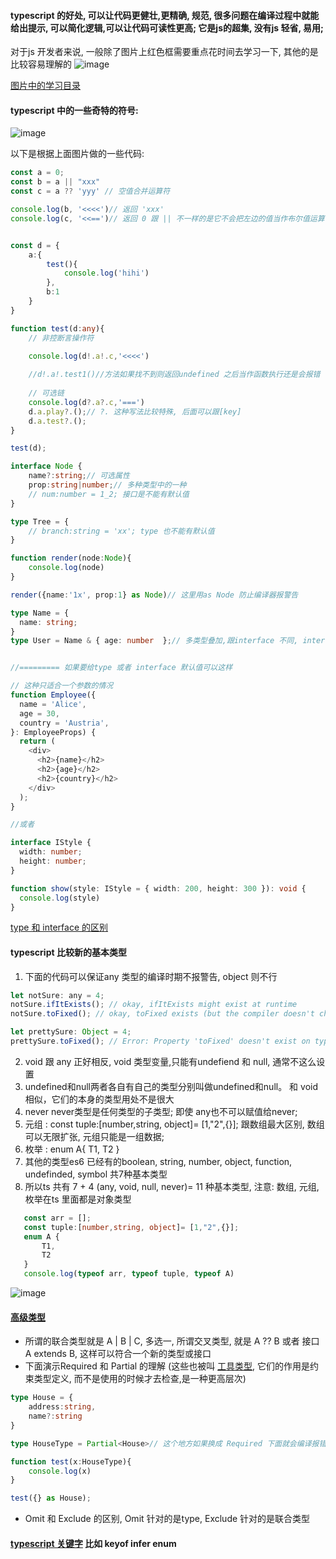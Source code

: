 #### typescript 的好处, 可以让代码更健壮,更精确, 规范, 很多问题在编译过程中就能给出提示, 可以简化逻辑,可以让代码可读性更高; 它是js的超集, 没有js 轻省, 易用;

对于js 开发者来说, 一般除了图片上红色框需要重点花时间去学习一下, 其他的是比较容易理解的
![image](https://user-images.githubusercontent.com/10356819/212884178-74779586-1b55-4652-aa3a-250f6ed83915.png)

[图片中的学习目录](https://www.tslang.cn/docs/handbook/basic-types.html)


#### typescript 中的一些奇特的符号:

![image](https://user-images.githubusercontent.com/10356819/212843994-422bdfc5-1228-4490-a345-da40a8ef9c33.png)

以下是根据上面图片做的一些代码:
```ts
const a = 0;
const b = a || "xxx"
const c = a ?? 'yyy' // 空值合并运算符

console.log(b, '<<<<')// 返回 'xxx'
console.log(c, '<<==')// 返回 0 跟 || 不一样的是它不会把左边的值当作布尔值运算


const d = {
    a:{
        test(){
            console.log('hihi')
        },
        b:1
    }
}

function test(d:any){
    // 非控断言操作符

    console.log(d!.a!.c,'<<<<')
    
    //d!.a!.test1()//方法如果找不到则返回undefined 之后当作函数执行还是会报错
    
    // 可选链
    console.log(d?.a?.c,'===')
    d.a.play?.();// ?. 这种写法比较特殊, 后面可以跟[key]
    d.a.test?.();
}

test(d);

interface Node {
    name?:string;// 可选属性
    prop:string|number;// 多种类型中的一种
    // num:number = 1_2; 接口是不能有默认值
}

type Tree = {
    // branch:string = 'xx'; type 也不能有默认值
}

function render(node:Node){
    console.log(node)
}

render({name:'1x', prop:1} as Node)// 这里用as Node 防止编译器报警告

type Name = { 
  name: string; 
}
type User = Name & { age: number  };// 多类型叠加,跟interface 不同, interface 用的是extends


//========= 如果要给type 或者 interface 默认值可以这样

// 这种只适合一个参数的情况
function Employee({
  name = 'Alice',
  age = 30,
  country = 'Austria',
}: EmployeeProps) {
  return (
    <div>
      <h2>{name}</h2>
      <h2>{age}</h2>
      <h2>{country}</h2>
    </div>
  );
}

//或者

interface IStyle {
  width: number;
  height: number;
}

function show(style: IStyle = { width: 200, height: 300 }): void {
  console.log(style)
}
```

[type 和 interface 的区别](https://juejin.cn/post/6844903749501059085)

#### typescript 比较新的基本类型
1. 下面的代码可以保证any 类型的编译时期不报警告, object 则不行
```js
let notSure: any = 4;
notSure.ifItExists(); // okay, ifItExists might exist at runtime
notSure.toFixed(); // okay, toFixed exists (but the compiler doesn't check)

let prettySure: Object = 4;
prettySure.toFixed(); // Error: Property 'toFixed' doesn't exist on type 'Object'.
```

2. void 跟 any 正好相反, void 类型变量,只能有undefiend 和 null, 通常不这么设置
3. undefined和null两者各自有自己的类型分别叫做undefined和null。 和 void相似，它们的本身的类型用处不是很大
4. never never类型是任何类型的子类型; 即使 any也不可以赋值给never;
5. 元组 : const tuple:[number,string, object]= [1,"2",{}]; 跟数组最大区别, 数组可以无限扩张, 元组只能是一组数据;
6. 枚举 : enum A{  T1, T2 }
7. 其他的类型es6 已经有的boolean, string, number, object, function, undefinded, symbol 共7种基本类型
8. 所以ts 共有 7 + 4 (any, void, null, never)= 11  种基本类型,
 注意:  数组, 元组, 枚举在ts 里面都是对象类型
 ```ts 
    const arr = [];
    const tuple:[number,string, object]= [1,"2",{}];
    enum A {
        T1,
        T2
    }
    console.log(typeof arr, typeof tuple, typeof A)
 ```

![image](https://user-images.githubusercontent.com/10356819/212883029-b117045c-fbd7-4dca-a2bd-f623a920ac2f.png)

#### [高级类型](https://www.tslang.cn/docs/handbook/advanced-types.html)
- 所谓的联合类型就是 A | B | C, 多选一, 所谓交叉类型, 就是 A ?? B 或者 接口 A extends B, 这样可以符合一个新的类型或接口
- 下面演示Required 和 Partial 的理解 (这些也被叫 [工具类型](https://juejin.cn/post/6844903981521567752), 它们的作用是约束类型定义, 而不是使用的时候才去检查,是一种更高层次)
```ts
type House = {
    address:string,
    name?:string
}

type HouseType = Partial<House>// 这个地方如果换成 Required 下面就会编译报错

function test(x:HouseType){
    console.log(x)
}

test({} as House);
```
- Omit 和 Exclude 的区别, Omit 针对的是type, Exclude 针对的是联合类型

#### [typescript 关键字](https://juejin.cn/post/7034035155434110990) 比如 keyof infer enum

